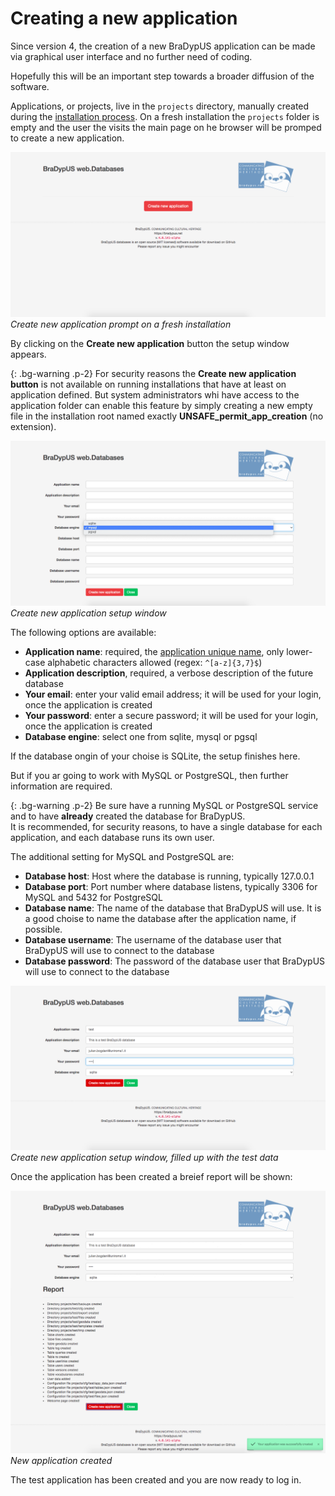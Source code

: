 # Creating a new application

Since version 4, the creation of a new BraDypUS application can
be made via graphical user interface and no further need of coding.

Hopefully this will be an important step towards a broader diffusion of the software.

Applications, or projects, live in the `projects` directory, manually created 
during the [installation process](/install). On a fresh installation the `projects` 
folder is empty and the user the visits the main page on he browser will be promped
to create a new application.


![screenshot](./../images/create_app/prompt_fresh_install.png "Create new application prompt on a fresh installation") 
*Create new application prompt on a fresh installation*

By clicking on the **Create new application** button the setup window appears.

{: .bg-warning .p-2}
For security reasons the **Create new application button** is not available on running installations
that have at least on application defined. But system administrators whi have access to the application folder
can enable this feature by simply creating a new empty file in the installation root named exactly 
**UNSAFE_permit_app_creation** (no extension).


![screenshot](./../images/create_app/new_app_form.png "Create new application setup window") 
*Create new application setup window*

The following options are available:
- **Application name**: required, the [application unique name](/design/conventions#application-name), only lower-case alphabetic characters allowed (regex: `^[a-z]{3,7}$`)
- **Application description**, required, a verbose description of the future database
- **Your email**: enter your valid email address; it will be used for your login, once the application is created
- **Your password**: enter a secure password; it will be used for your login, once the application is created
- **Database engine**: select one from sqlite, mysql or pgsql

If the database ongin of your choise is SQLite, the setup finishes here.

But if you ar going to work with MySQL or PostgreSQL, then further information are required.

{: .bg-warning .p-2}
Be sure have a running MySQL or PostgreSQL service and to have **already** 
created the database for BraDypUS.  
It is recommended, for security reasons, to have a single database for each application, and
each database runs its own user.

The additional setting for MySQL and PostgreSQL are:

- **Database host**: Host where the database is running, typically 127.0.0.1
- **Database port**: Port number where database listens, typically 3306 for MySQL and 5432 for PostgreSQL
- **Database name**: The name of the database that BraDypUS will use. It is a good choise to name the database after the application name, if possible.
- **Database username**: The username of the database user that BraDypUS will use to connect to the database
- **Database password**: The password of the database user that BraDypUS will use to connect to the database

![screenshot](./../images/create_app/new_app_form_filled.png "Create new application setup window, filled up") 
*Create new application setup window, filled up with the test data*

Once the application has been created a breief report will be shown:

![screenshot](./../images/create_app/app_created_feedback.png "New application created") 
*New application created*

The test application has been created and you are now ready to log in.